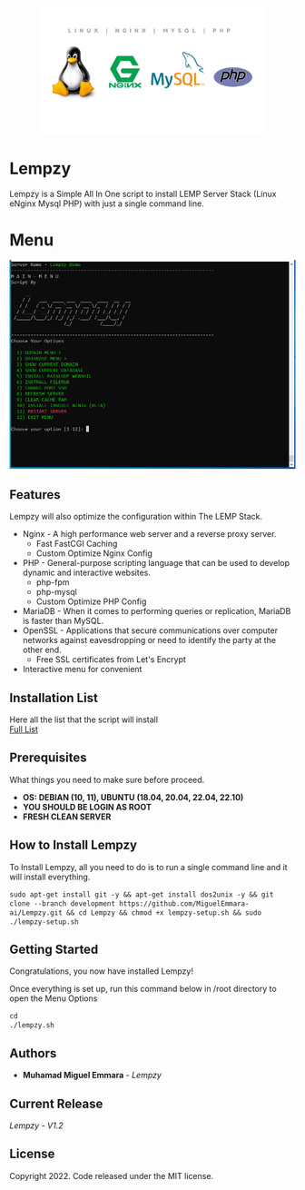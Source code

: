 <p align="center"><a href="[https://miguelemmara.me/](https://github.com/MiguelEmmara-ai/Lempzy)" target="_blank"><img src="https://raw.githubusercontent.com/MiguelEmmara-ai/Lempzy/development/logo/lemp.jpeg" width="400" alt="Lemp Logo"></a></p>

# Lempzy
Lempzy is a Simple All In One script to install LEMP Server Stack (Linux eNginx Mysql PHP) with just a single command line.

# Menu
![Lempzy](https://raw.githubusercontent.com/MiguelEmmara-ai/Lempzy/development/screenshots/Lempzy-main-menu.PNG "Main Menu")

## Features
Lempzy will also optimize the configuration within The LEMP Stack.
* Nginx - A high performance web server and a reverse proxy server.
  * Fast FastCGI Caching
  * Custom Optimize Nginx Config
* PHP - General-purpose scripting language that can be used to develop dynamic and interactive websites.
  * php-fpm
  * php-mysql
  * Custom Optimize PHP Config
* MariaDB - When it comes to performing queries or replication, MariaDB is faster than MySQL.
* OpenSSL - Applications that secure communications over computer networks against eavesdropping or need to identify the party at the other end.
  * Free SSL certificates from Let's Encrypt
* Interactive menu for convenient

## Installation List
Here all the list that the script will install
<br>
[Full List](https://github.com/MiguelEmmara-ai/Lempzy/blob/v1.3/full-list.txt)

## Prerequisites
What things you need to make sure before proceed.
* **OS: DEBIAN (10, 11), UBUNTU (18.04, 20.04, 22.04, 22.10)**
* **YOU SHOULD BE LOGIN AS ROOT**
* **FRESH CLEAN SERVER**

## How to Install Lempzy
To Install Lempzy, all you need to do is to run a single command line and it will install everything.

```
sudo apt-get install git -y && apt-get install dos2unix -y && git clone --branch development https://github.com/MiguelEmmara-ai/Lempzy.git && cd Lempzy && chmod +x lempzy-setup.sh && sudo ./lempzy-setup.sh

```

## Getting Started
Congratulations, you now have installed Lempzy!

Once everything is set up, run this command below in /root directory to open the Menu Options
```
cd
./lempzy.sh
```

## Authors
* **Muhamad Miguel Emmara** - *Lempzy*

## Current Release
*Lempzy - V1.2*

## License
Copyright 2022. Code released under the MIT license.